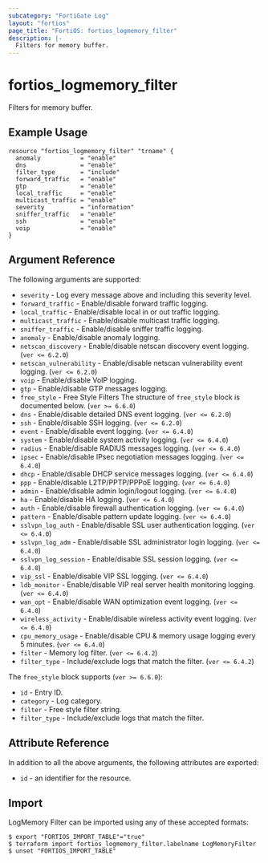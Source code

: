 ```yaml
---
subcategory: "FortiGate Log"
layout: "fortios"
page_title: "FortiOS: fortios_logmemory_filter"
description: |-
  Filters for memory buffer.
---
```


# fortios_logmemory_filter
Filters for memory buffer.

## Example Usage

```hcl
resource "fortios_logmemory_filter" "trname" {
  anomaly           = "enable"
  dns               = "enable"
  filter_type       = "include"
  forward_traffic   = "enable"
  gtp               = "enable"
  local_traffic     = "enable"
  multicast_traffic = "enable"
  severity          = "information"
  sniffer_traffic   = "enable"
  ssh               = "enable"
  voip              = "enable"
}
```

## Argument Reference

The following arguments are supported:

* `severity` - Log every message above and including this severity level.
* `forward_traffic` - Enable/disable forward traffic logging.
* `local_traffic` - Enable/disable local in or out traffic logging.
* `multicast_traffic` - Enable/disable multicast traffic logging.
* `sniffer_traffic` - Enable/disable sniffer traffic logging.
* `anomaly` - Enable/disable anomaly logging.
* `netscan_discovery` - Enable/disable netscan discovery event logging. (`ver <= 6.2.0`)
* `netscan_vulnerability` - Enable/disable netscan vulnerability event logging. (`ver <= 6.2.0`)
* `voip` - Enable/disable VoIP logging.
* `gtp` - Enable/disable GTP messages logging.
* `free_style` - Free Style Filters The structure of `free_style` block is documented below. (`ver >= 6.6.0`)
* `dns` - Enable/disable detailed DNS event logging. (`ver <= 6.2.0`)
* `ssh` - Enable/disable SSH logging. (`ver <= 6.2.0`)
* `event` - Enable/disable event logging. (`ver <= 6.4.0`)
* `system` - Enable/disable system activity logging. (`ver <= 6.4.0`)
* `radius` - Enable/disable RADIUS messages logging. (`ver <= 6.4.0`)
* `ipsec` - Enable/disable IPsec negotiation messages logging. (`ver <= 6.4.0`)
* `dhcp` - Enable/disable DHCP service messages logging. (`ver <= 6.4.0`)
* `ppp` - Enable/disable L2TP/PPTP/PPPoE logging. (`ver <= 6.4.0`)
* `admin` - Enable/disable admin login/logout logging. (`ver <= 6.4.0`)
* `ha` - Enable/disable HA logging. (`ver <= 6.4.0`)
* `auth` - Enable/disable firewall authentication logging. (`ver <= 6.4.0`)
* `pattern` - Enable/disable pattern update logging. (`ver <= 6.4.0`)
* `sslvpn_log_auth` - Enable/disable SSL user authentication logging. (`ver <= 6.4.0`)
* `sslvpn_log_adm` - Enable/disable SSL administrator login logging. (`ver <= 6.4.0`)
* `sslvpn_log_session` - Enable/disable SSL session logging. (`ver <= 6.4.0`)
* `vip_ssl` - Enable/disable VIP SSL logging. (`ver <= 6.4.0`)
* `ldb_monitor` - Enable/disable VIP real server health monitoring logging. (`ver <= 6.4.0`)
* `wan_opt` - Enable/disable WAN optimization event logging. (`ver <= 6.4.0`)
* `wireless_activity` - Enable/disable wireless activity event logging. (`ver <= 6.4.0`)
* `cpu_memory_usage` - Enable/disable CPU & memory usage logging every 5 minutes. (`ver <= 6.4.0`)
* `filter` - Memory log filter. (`ver <= 6.4.2`)
* `filter_type` - Include/exclude logs that match the filter. (`ver <= 6.4.2`)

The `free_style` block supports (`ver >= 6.6.0`):

* `id` - Entry ID.
* `category` - Log category.
* `filter` - Free style filter string.
* `filter_type` - Include/exclude logs that match the filter.


## Attribute Reference

In addition to all the above arguments, the following attributes are exported:
* `id` - an identifier for the resource.

## Import

LogMemory Filter can be imported using any of these accepted formats:
```
$ export "FORTIOS_IMPORT_TABLE"="true"
$ terraform import fortios_logmemory_filter.labelname LogMemoryFilter
$ unset "FORTIOS_IMPORT_TABLE"
```
